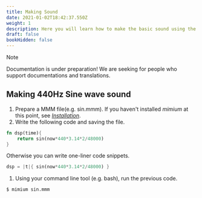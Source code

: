 ```yaml
---
title: Making Sound
date: 2021-01-02T18:42:37.550Z
weight: 1
description: Here you will learn how to make the basic sound using the mimium.
draft: false
bookHidden: false
---
```

> [!NOTE]
> Documentation is under preparation! We are seeking for people who support documentations and translations.

## Making 440Hz Sine wave sound

1. Prepare a MMM file(e.g. sin.mmm). If you haven't installed *mimium* at this point, see [*Installation*](https://mimium.org/en/docs/getting-started/installation/).
2. Write the following code and saving the file.

```rust
fn dsp(time){
    return sin(now*440*3.14*2/48000)
}
```

Otherwise you can write one-liner code snippets.

```rust
dsp = |t|{ sin(now*440*3.14*2/48000) }
```

1. Using your command line tool (e.g. bash), run the previous code.

```bash
$ mimium sin.mmm
```